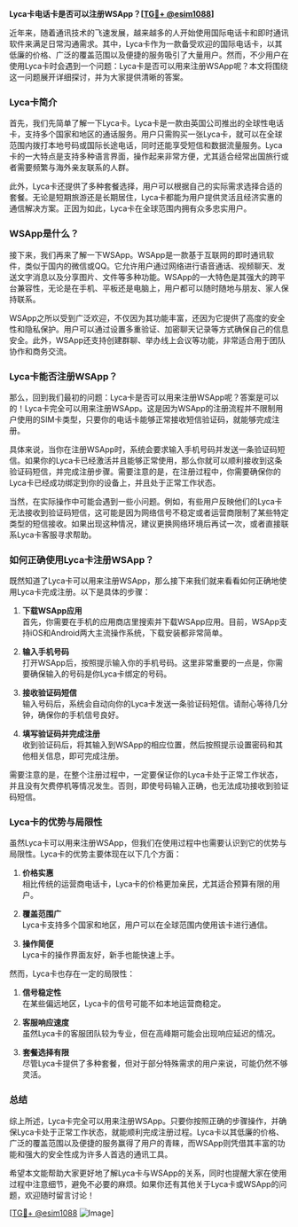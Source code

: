 **Lyca卡电话卡是否可以注册WSApp？[[TG💪+ @esim1088](https://t.me/s/esim1088)]**

近年来，随着通讯技术的飞速发展，越来越多的人开始使用国际电话卡和即时通讯软件来满足日常沟通需求。其中，Lyca卡作为一款备受欢迎的国际电话卡，以其低廉的价格、广泛的覆盖范围以及便捷的服务吸引了大量用户。然而，不少用户在使用Lyca卡时会遇到一个问题：Lyca卡是否可以用来注册WSApp呢？本文将围绕这一问题展开详细探讨，并为大家提供清晰的答案。

### Lyca卡简介

首先，我们先简单了解一下Lyca卡。Lyca卡是一款由英国公司推出的全球性电话卡，支持多个国家和地区的通话服务。用户只需购买一张Lyca卡，就可以在全球范围内拨打本地号码或国际长途电话，同时还能享受短信和数据流量服务。Lyca卡的一大特点是支持多种语言界面，操作起来非常方便，尤其适合经常出国旅行或者需要频繁与海外亲友联系的人群。

此外，Lyca卡还提供了多种套餐选择，用户可以根据自己的实际需求选择合适的套餐。无论是短期旅游还是长期居住，Lyca卡都能为用户提供灵活且经济实惠的通信解决方案。正因为如此，Lyca卡在全球范围内拥有众多忠实用户。

### WSApp是什么？

接下来，我们再来了解一下WSApp。WSApp是一款基于互联网的即时通讯软件，类似于国内的微信或QQ。它允许用户通过网络进行语音通话、视频聊天、发送文字消息以及分享图片、文件等多种功能。WSApp的一大特色是其强大的跨平台兼容性，无论是在手机、平板还是电脑上，用户都可以随时随地与朋友、家人保持联系。

WSApp之所以受到广泛欢迎，不仅因为其功能丰富，还因为它提供了高度的安全性和隐私保护。用户可以通过设置多重验证、加密聊天记录等方式确保自己的信息安全。此外，WSApp还支持创建群聊、举办线上会议等功能，非常适合用于团队协作和商务交流。

### Lyca卡能否注册WSApp？

那么，回到我们最初的问题：Lyca卡是否可以用来注册WSApp呢？答案是可以的！Lyca卡完全可以用来注册WSApp。这是因为WSApp的注册流程并不限制用户使用的SIM卡类型，只要你的电话卡能够正常接收短信验证码，就能够完成注册。

具体来说，当你在注册WSApp时，系统会要求输入手机号码并发送一条验证码短信。如果你的Lyca卡已经激活并且能够正常使用，那么你就可以顺利接收到这条验证码短信，并完成注册步骤。需要注意的是，在注册过程中，你需要确保你的Lyca卡已经成功绑定到你的设备上，并且处于正常工作状态。

当然，在实际操作中可能会遇到一些小问题。例如，有些用户反映他们的Lyca卡无法接收到验证码短信，这可能是因为网络信号不稳定或者运营商限制了某些特定类型的短信接收。如果出现这种情况，建议更换网络环境后再试一次，或者直接联系Lyca卡客服寻求帮助。

### 如何正确使用Lyca卡注册WSApp？

既然知道了Lyca卡可以用来注册WSApp，那么接下来我们就来看看如何正确地使用Lyca卡完成注册。以下是具体的步骤：

1. **下载WSApp应用**  
   首先，你需要在手机的应用商店里搜索并下载WSApp应用。目前，WSApp支持iOS和Android两大主流操作系统，下载安装都非常简单。

2. **输入手机号码**  
   打开WSApp后，按照提示输入你的手机号码。这里非常重要的一点是，你需要确保输入的号码是你Lyca卡绑定的号码。

3. **接收验证码短信**  
   输入号码后，系统会自动向你的Lyca卡发送一条验证码短信。请耐心等待几分钟，确保你的手机信号良好。

4. **填写验证码并完成注册**  
   收到验证码后，将其输入到WSApp的相应位置，然后按照提示设置密码和其他相关信息，即可完成注册。

需要注意的是，在整个注册过程中，一定要保证你的Lyca卡处于正常工作状态，并且没有欠费停机等情况发生。否则，即使号码输入正确，也无法成功接收到验证码短信。

### Lyca卡的优势与局限性

虽然Lyca卡可以用来注册WSApp，但我们在使用过程中也需要认识到它的优势与局限性。Lyca卡的优势主要体现在以下几个方面：

1. **价格实惠**  
   相比传统的运营商电话卡，Lyca卡的价格更加亲民，尤其适合预算有限的用户。

2. **覆盖范围广**  
   Lyca卡支持多个国家和地区，用户可以在全球范围内使用该卡进行通信。

3. **操作简便**  
   Lyca卡的操作界面友好，新手也能快速上手。

然而，Lyca卡也存在一定的局限性：

1. **信号稳定性**  
   在某些偏远地区，Lyca卡的信号可能不如本地运营商稳定。

2. **客服响应速度**  
   虽然Lyca卡的客服团队较为专业，但在高峰期可能会出现响应延迟的情况。

3. **套餐选择有限**  
   尽管Lyca卡提供了多种套餐，但对于部分特殊需求的用户来说，可能仍然不够灵活。

### 总结

综上所述，Lyca卡完全可以用来注册WSApp。只要你按照正确的步骤操作，并确保Lyca卡处于正常工作状态，就能顺利完成注册过程。Lyca卡以其低廉的价格、广泛的覆盖范围以及便捷的服务赢得了用户的青睐，而WSApp则凭借其丰富的功能和强大的安全性成为许多人首选的通讯工具。

希望本文能帮助大家更好地了解Lyca卡与WSApp的关系，同时也提醒大家在使用过程中注意细节，避免不必要的麻烦。如果你还有其他关于Lyca卡或WSApp的问题，欢迎随时留言讨论！

[[TG💪+ @esim1088](https://t.me/s/esim1088) ![Image](https://i.postimg.cc/4NQfJmqS/Snipaste-2025-05-13-00-14-12.png)]